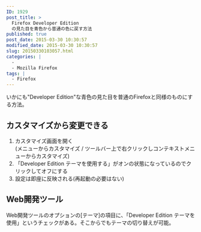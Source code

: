 ```yaml
---
ID: 1929
post_title: >
  Firefox Developer Edition
  の見た目を青色から普通の色に戻す方法
published: true
post_date: 2015-03-30 10:30:57
modified_date: 2015-03-30 10:30:57
slug: 20150330103057.html
categories: |
  -
  - Mozilla Firefox
tags: |
  - Firefox
---
```

いかにも"Developer Edition"な青色の見た目を普通のFirefoxと同様のものにする方法。
<!--more-->
<h2>カスタマイズから変更できる</h2>
<ol>
<li>カスタマイズ画面を開く</li>
(メニューからカスタマイズ / ツールバー上で右クリックしコンテキストメニューからカスタマイズ)
<li>「Developer Edition テーマを使用する」がオンの状態になっているのでクリックしてオフにする</li>
<li>設定は即座に反映される(再起動の必要はない)</li>
</ol>

<h2>Web開発ツール</h2>
Web開発ツールのオプションの[テーマ]の項目に、「Developer Edition テーマを使用」というチェックがある。そこからでもテーマの切り替えが可能。